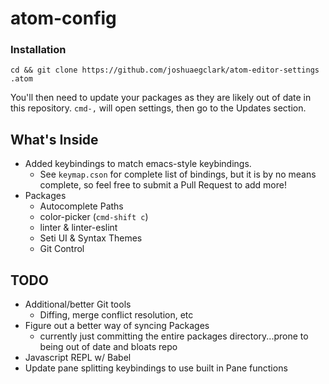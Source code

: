 atom-config
===========
### Installation

`cd && git clone https://github.com/joshuaegclark/atom-editor-settings .atom`

You'll then need to update your packages as they are likely out of date in this repository.
`cmd-,` will open settings, then go to the Updates section.

## What's Inside
* Added keybindings to match emacs-style keybindings.
  * See `keymap.cson` for complete list of bindings, but it is by no means complete, so feel free to submit a Pull Request to add more!
* Packages
  * Autocomplete Paths
  * color-picker (`cmd-shift c`)
  * linter & linter-eslint
  * Seti UI & Syntax Themes
  * Git Control

## TODO
* Additional/better Git tools
  * Diffing, merge conflict resolution, etc
* Figure out a better way of syncing Packages
  * currently just committing the entire packages directory...prone to being out of date and bloats repo
* Javascript REPL w/ Babel
* Update pane splitting keybindings to use built in Pane functions
